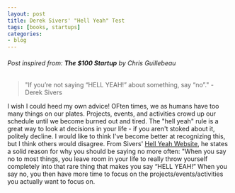 ```yaml
---
layout: post
title: Derek Sivers' "Hell Yeah" Test
tags: [books, startups]
categories:
- blog
---
```


###### Post inspired from: **The $100 Startup** by Chris Guillebeau
> "If you’re not saying “HELL YEAH!” about something, say “no”." -Derek Sivers

I wish I could heed my own advice! OFten times, we as humans have too many things on our plates. Projects, events, and activities crowd up our schedule until we become burned out and tired. The "hell yeah" rule is a great way to look at decisions in your life - if you aren't stoked about it, politely decline. I would like to think I've become better at recognizing this, but I think others would disagree. From Sivers' [Hell Yeah Website](https://sivers.org/hellyeah), he states a solid reason for why you should be saying no more often: "When you say no to most things, you leave room in your life to really throw yourself completely into that rare thing that makes you say “HELL YEAH!” When you say no, you then have more time to focus on the projects/events/activities you actually want to focus on. 